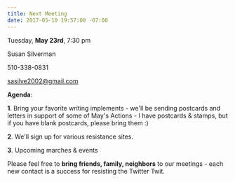 ```yaml
---
title: Next Meeting
date: 2017-05-10 19:57:00 -07:00
---
```


Tuesday, **May 23rd**, 7:30 pm

Susan Silverman

510-338-0831

sasilve2002@gmail.com

**Agenda**:  

**1**. Bring your favorite writing implements - we'll be sending postcards and letters in support of some of May's Actions - I have postcards & stamps, but if you have blank postcards, please bring them :)

**2**. We'll sign up for various resistance sites.

**3**. Upcoming marches & events

Please feel free to **bring friends, family, neighbors** to our meetings - each new contact is a success for resisting the Twitter Twit.



